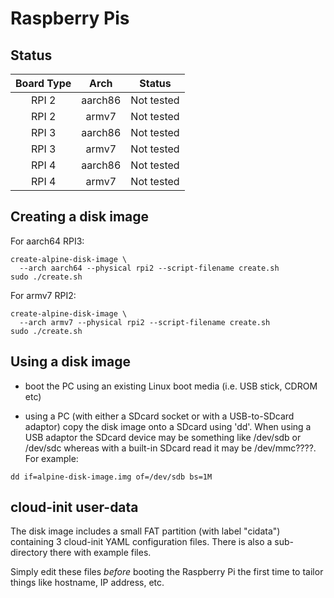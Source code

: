 # Raspberry Pis

## Status

| Board Type | Arch     | Status     |
|:----------:|:--------:|:----------:|
| RPI 2      | aarch86  | Not tested |
| RPI 2      | armv7    | Not tested |
| RPI 3      | aarch86  | Not tested |
| RPI 3      | armv7    | Not tested |
| RPI 4      | aarch86  | Not tested |
| RPI 4      | armv7    | Not tested |

## Creating a disk image

For aarch64 RPI3:

```
create-alpine-disk-image \
  --arch aarch64 --physical rpi2 --script-filename create.sh
sudo ./create.sh
```

For armv7 RPI2:

```
create-alpine-disk-image \
  --arch armv7 --physical rpi2 --script-filename create.sh
sudo ./create.sh
```

## Using a disk image

- boot the PC using an existing Linux boot media (i.e. USB stick, CDROM etc)

- using a PC (with either a SDcard socket or with a USB-to-SDcard adaptor)
  copy the disk image onto a SDcard using 'dd'. When using a USB adaptor the
  SDcard device may be something like /dev/sdb or /dev/sdc whereas with a
  built-in SDcard read it may be /dev/mmc????. For example:

```
dd if=alpine-disk-image.img of=/dev/sdb bs=1M
```

## cloud-init user-data

The disk image includes a small FAT partition (with label "cidata")
containing 3 cloud-init YAML configuration files. There is also a
sub-directory there with example files.

Simply edit these files *before* booting the Raspberry Pi the first time to
tailor things like hostname, IP address, etc.

